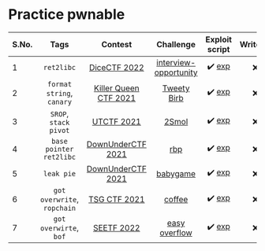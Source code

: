 # Practice pwnable

| S.No. | Tags                        | Contest                                    | Challenge     | Exploit script | WriteUp |
|-------|:---------------------------:|:------------------------------------------:|:-------------:|:--------------:|:-------:|
|   1   | `ret2libc` | [DiceCTF 2022](https://ctftime.org/event/1541) |  [interview-opportunity](./src/interview-opportunity/challenge/) | :heavy_check_mark: [exp](./src/interview-opportunity/exp.py) | :x: |
|   2   | `format string`, `canary` | [Killer Queen CTF 2021](https://ctftime.org/event/1482) | [Tweety Birb](./src/tweetybirb/challenge/) | :heavy_check_mark: [exp](./src/tweetybirb/exp.py) | :x: |
|   3   | `SROP`, `stack pivot` | [UTCTF 2021](https://ctftime.org/event/1177) | [2Smol](./src/smol/challenge/) | :heavy_check_mark: [exp](./src/smol/sol.py) | :x: |
|   4   | `base pointer` `ret2libc` | [DownUnderCTF 2021](https://ctftime.org/event/1312) | [rbp](./src/rbp/challenge/) | :heavy_check_mark: [exp](./src/rbp/exp.py) | :x: |
|   5   | `leak pie`               | [DownUnderCTF 2021](https://ctftime.org/event/1312) | [babygame](./src/babygame/challenge/) | :heavy_check_mark: [exp](./src/babygame/exp.py) | :x: |
|   6   | `got overwrite`, `ropchain` | [TSG CTF 2021](https://ctftime.org/event/1431) | [coffee](./src/coffee/challenge/) | :heavy_check_mark: [exp](./src/coffee/exp.py) | :x: |
|   7   | `got overwirte`, `bof` | [SEETF 2022](https://ctftime.org/event/1543) | [easy overflow](./src/easy_overflow/challenge/) | :heavy_check_mark: [exp](./src/easy_overflow/exp.py) | :x: |
